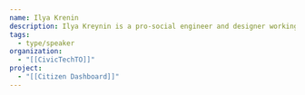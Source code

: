 ```yaml
---
name: Ilya Krenin
description: Ilya Kreynin is a pro-social engineer and designer working towards collective human flourishing, with a particular penchant for Toronto.
tags:
  - type/speaker
organization:
  - "[[CivicTechTO]]"
project:
  - "[[Citizen Dashboard]]"
---
```

